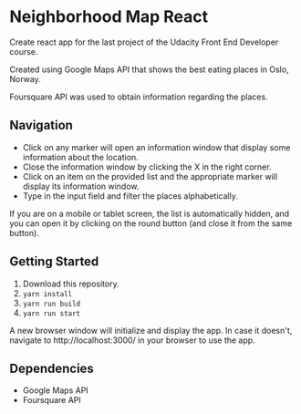 ﻿# Neighborhood Map React

Create react app for the last project of the Udacity Front End Developer course.

Created using Google Maps API that shows the best eating places in Oslo, Norway.

Foursquare API was used to obtain information regarding the places.

## Navigation

* Click on any marker will open an information window that display some information about the location.
* Close the information window by clicking the X in the right corner.
* Click on an item on the provided list and the appropriate marker will display its information window.
* Type in the input field and filter the places alphabetically.

If you are on a mobile or tablet screen, the list is automatically hidden, and you can open it by clicking on the round button (and close it from the same button).

## Getting Started

1. Download this repository.
2. `yarn install`
3. `yarn run build`
4. `yarn run start`

A new browser window will initialize and display the app. In case it doesn't, navigate to http://localhost:3000/ in your browser to use the app.

## Dependencies

* Google Maps API
* Foursquare API
